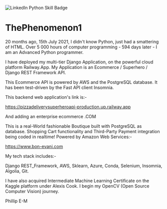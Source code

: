 ![LinkedIn Python Skill Badge](https://user-images.githubusercontent.com/96743401/154258965-dc261437-a916-442b-aed4-0d6ea3e095c8.png)
# ThePhenomenon1

20 months ago, 15th July 2021, I didn't know Python, just had a smattering of HTML.
Over 5 000 hours of computer programming - 594 days later - I am an Advanced Python programmer. 

I have deployed my multi-tier Django Application, on the powerful cloud platform Railway.App. 
My Application is an Ecommerce / Superhero / Django REST Framework API.

This Ecommerce API is powered by AWS and the PostgreSQL database.
It has been test-driven by the Fast API client Insomnia.

This backend web application's link is:-

https://pizzadeliverysuperheroapi-production.up.railway.app

And adding an enterprise ecommerce .COM

This is a real-World fashionable Boutique built with PostgreSQL as database. Shopping Cart functionality and Third-Party Payment integration being coded in realtime! Powered by Amazon Web Services:-

https://www.bon-evani.com


My tech stack includes:-

Django REST_Framework,
AWS,
Sklearn,
Azure,
Conda,
Selenium,
Insomnia,
Algolia,
Git.

I have also acquired Intermediate Machine Learning Certificate on the Kaggle platform under Alexis Cook. I begin my OpenCV (Open Source Computer Vision) journey.

Phillip E-M

